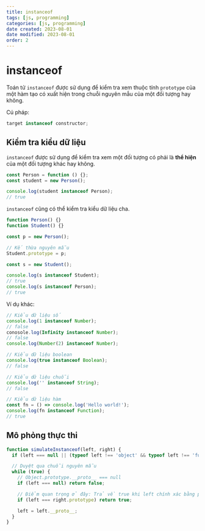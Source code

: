 ```yaml
---
title: instanceof
tags: [js, programming]
categories: [js, programming]
date created: 2023-08-01
date modified: 2023-08-01
order: 2
---
```


# instanceof

Toán tử `instanceof` được sử dụng để kiểm tra xem thuộc tính `prototype` của một hàm tạo có xuất hiện trong chuỗi nguyên mẫu của một đối tượng hay không.

Cú pháp:

```js
target instanceof constructor;
```

## Kiểm tra kiểu dữ liệu

`instanceof` được sử dụng để kiểm tra xem một đối tượng có phải là **thể hiện** của một đối tượng khác hay không.

```js
const Person = function () {};
const student = new Person();

console.log(student instanceof Person);
// true
```

`instanceof` cũng có thể kiểm tra kiểu dữ liệu cha.

```js
function Person() {}
function Student() {}

const p = new Person();

// Kế thừa nguyên mẫu
Student.prototype = p;

const s = new Student();

console.log(s instanceof Student);
// true
console.log(s instanceof Person);
// true
```

Ví dụ khác:

```js
// Kiểu dữ liệu số
console.log(1 instanceof Number);
// false
conosole.log(Infinity instanceof Number);
// false
console.log(Number(2) instanceof Number);

// Kiểu dữ liệu boolean
console.log(true instanceof Boolean);
// false

// Kiểu dữ liệu chuỗi
console.log('' instanceof String);
// false

// Kiểu dữ liệu hàm
const fn = () => console.log('Hello world!');
console.log(fn instanceof Function);
// true
```

## Mô phỏng thực thi

```js
function simulateInstanceof(left, right) {
  if (left === null || (typeof left !== 'object' && typeof left !== 'function')) return false;

  // Duyệt qua chuỗi nguyên mẫu
  while (true) {
    // Object.prototype.__proto__ === null
    if (left === null) return false;

    // Điểm quan trọng ở đây: Trả về true khi left chính xác bằng prototype
    if (left === right.prototype) return true;

    left = left.__proto__;
  }
}
```
